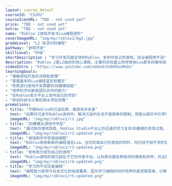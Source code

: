 ```yaml
---
layout: course_detail
courseId: "CS202"
courseIconURL: "TBD - not used yet"
price: "TBD - not used yet"
extra: "TBD - not used yet"
name: "Roblox 2游戏开发与Lua编程进阶"
coverImageURL: "img/my/roblox1/bg2.jpg"
gradeLevel: "L2 简洁代码编程"
pathway: "游戏开发"
skillLevel: "中级"
shortDescription : "学习开发风靡全球的Roblox，发布你自己的游戏，创业编程两不误"
description: "Roblox 2是L2级别的核心课程，主要的目标是让同学使用Lua更多的编写简洁的代码程序，尝试设计程序算法，并且可以独立的构思功能并融入到项目中去。本节课同学需要完成所有常用的Lua编程语言的功能特点，并且完成一个可以参赛的综合的Roblox的游戏项目，为下一阶段L3的编程学习做好准备。"
videoIntro : "https://www.youtube.com/embed/kXO8henMoDs"
learningGoals:
- "理解游戏开发的流程和原理"
- "掌握基本的Lua编程语言和概念"
- "熟练进行游戏开发需要的3D建模技能"
- "培养科学创新和团队协作的能力"
- "在Roblox官方平台上发布自己的项目"
- "参加科技与计算机相关项目竞赛"
promotions:
- title: "不做Roblox的沉迷玩家，做游戏开发者"
  text: "如果你沉迷于Roblox游戏中，解决沉迷的办法不是简单的限制，而是从娱乐中引导学习Roblox Studio平台让寓教于乐成为现实。"
  imageURL: "img/my/roblox1/r1.jpg"
- title: "3D建模从游戏中学起"
  text: "通过制作游戏场景，Roblox Studio平台让你迅速的学习复杂3D建模的具体过程。"
  imageURL: "img/my/roblox1/r2-updated.png"
- title: "游戏制作中学高级编程"
  text: "Roblox使用新颖的编程语言Lua，当你完成自己的游戏的同时，你已经不知不觉的掌握了变量、循环、函数等这些编程的基本概念，为下一步学习真正的编程打下坚实的基础。"
  imageURL: "img/my/roblox1/r3-updated.png"
- title: "发布和分享你自己的游戏"
  text: "Roblox游戏的成功就在于它的开放平台，让玩家创建各种各样的情景和世界，并且轻易的发布到互联网上，说不定你的下一个游戏就会火。"
  imageURL: "img/my/roblox1/r4-updated.png"
- title: "学习的不仅仅是编程"
  text: "编程能力是现今社会文化的组成要素，因为学习编程的同时培养的是逻辑思维、计算能力、创新和想象力。孩子们在编程解决问题的同时，同时得到的是信心！"
  imageURL: "img/my/roblox1/r5-updated.png"
---
```


